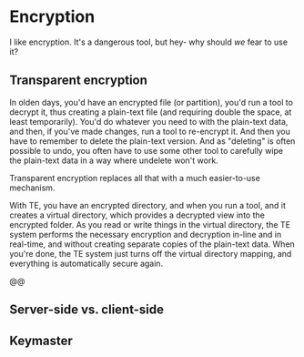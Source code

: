 
# Encryption

I like encryption.
It's a dangerous tool, but hey- why should *we* fear to use it?


## Transparent encryption

In olden days, you'd have an encrypted file (or partition), you'd run a tool
to decrypt it, thus creating a plain-text file (and requiring double the
space, at least temporarily).  You'd do whatever you need to with the
plain-text data, and then, if you've made changes, run a tool to re-encrypt
it.  And then you have to remember to delete the plain-text version.  And as
"deleting" is often possible to undo, you often have to use some other tool to
carefully wipe the plain-text data in a way where undelete won't work.

Transparent encryption replaces all that with a much easier-to-use mechanism.

With TE, you have an encrypted directory, and when you run a tool, and it
creates a virtual directory, which provides a decrypted view into the
encrypted folder.  As you read or write things in the virtual directory, the
TE system performs the necessary encryption and decryption in-line and in
real-time, and without creating separate copies of the plain-text data.  When
you're done, the TE system just turns off the virtual directory mapping, and
everything is automatically secure again.

@@



## Server-side vs. client-side


## Keymaster


